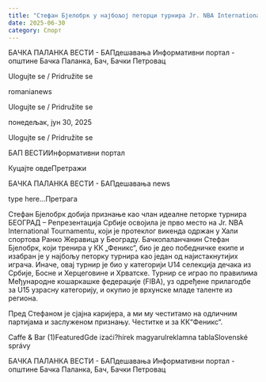 ```yaml
---
title: "Стефан Бјелобрк у најбољој петорци турнира Jr. NBA International Tournament"
date: 2025-06-30
category: Спорт
---
```


БАЧКА ПАЛАНКА ВЕСТИ - БАПдешавања Информативни портал - општине Бачка Паланка, Бач, Бачки Петровац

Ulogujte se / Pridružite se

romanianews

Ulogujte se / Pridružite se

понедељак, јун 30, 2025

Ulogujte se / Pridružite se

БАП ВЕСТИИнформативни портал

Куцајте овдеПретражи

БАЧКА ПАЛАНКА ВЕСТИ - БАПдешавања news

type here...Претрага

Стефан Бјелобрк добија признање као члан идеалне петорке турнира
            БЕОГРАД – Репрезентација Србије освојила је прво место на Jr. NBA International Tournamentu, који је протеклог викенда одржан у Хали спортова Ранко Жеравица у Београду.
Бачкопаланчанин Стефан Бјелобрк, који тренира у КК „Феникс“, био је део победничке екипе и изабран је у најбољу петорку турнира као један од најистакнутијих играча.
Иначе, овај турнир је био у категорији U14 селекција дечака из Србије, Босне и Херцеговине и Хрватске. Турнир се играо по правилима Међународне кошаркашке федерације (FIBA), уз одређене прилагодбе за U15 узрасну категорију, и окупио је врхунске младе таленте из региона.


Пред Стефаном је сјајна каријера, а ми му честитамо на одличним партијама и заслуженом признању. Честитке и за КК“Феникс“.

Caffe & Bar (1)FeaturedGde izaći?hírek magyarulreklamna tablaSlovenské správy

БАЧКА ПАЛАНКА ВЕСТИ - БАПдешавања Информативни портал - општине Бачка Паланка, Бач, Бачки Петровац
